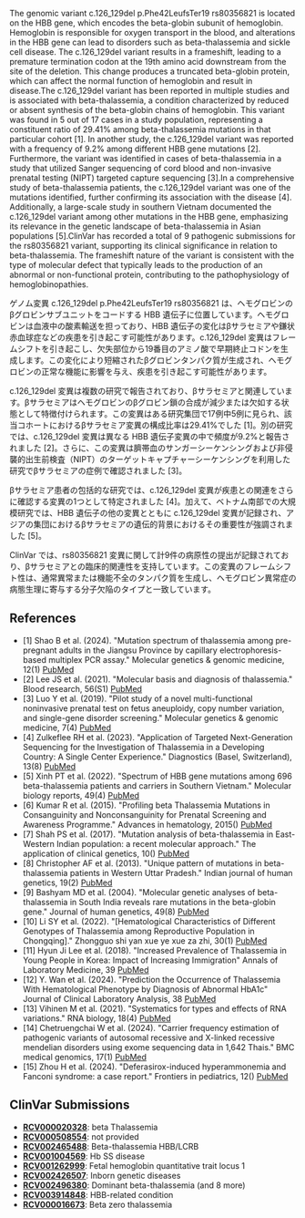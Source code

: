 
    
The genomic variant c.126_129del p.Phe42LeufsTer19 rs80356821 is located on the HBB gene, which encodes the beta-globin subunit of hemoglobin. Hemoglobin is responsible for oxygen transport in the blood, and alterations in the HBB gene can lead to disorders such as beta-thalassemia and sickle cell disease. The c.126_129del variant results in a frameshift, leading to a premature termination codon at the 19th amino acid downstream from the site of the deletion. This change produces a truncated beta-globin protein, which can affect the normal function of hemoglobin and result in disease.The c.126_129del variant has been reported in multiple studies and is associated with beta-thalassemia, a condition characterized by reduced or absent synthesis of the beta-globin chains of hemoglobin. This variant was found in 5 out of 17 cases in a study population, representing a constituent ratio of 29.41% among beta-thalassemia mutations in that particular cohort [1]. In another study, the c.126_129del variant was reported with a frequency of 9.2% among different HBB gene mutations [2]. Furthermore, the variant was identified in cases of beta-thalassemia in a study that utilized Sanger sequencing of cord blood and non-invasive prenatal testing (NIPT) targeted capture sequencing [3].In a comprehensive study of beta-thalassemia patients, the c.126_129del variant was one of the mutations identified, further confirming its association with the disease [4]. Additionally, a large-scale study in southern Vietnam documented the c.126_129del variant among other mutations in the HBB gene, emphasizing its relevance in the genetic landscape of beta-thalassemia in Asian populations [5].ClinVar has recorded a total of 9 pathogenic submissions for the rs80356821 variant, supporting its clinical significance in relation to beta-thalassemia. The frameshift nature of the variant is consistent with the type of molecular defect that typically leads to the production of an abnormal or non-functional protein, contributing to the pathophysiology of hemoglobinopathies.

ゲノム変異 c.126_129del p.Phe42LeufsTer19 rs80356821 は、ヘモグロビンのβグロビンサブユニットをコードする HBB 遺伝子に位置しています。ヘモグロビンは血液中の酸素輸送を担っており、HBB 遺伝子の変化はβサラセミアや鎌状赤血球症などの疾患を引き起こす可能性があります。c.126_129del 変異はフレームシフトを引き起こし、欠失部位から19番目のアミノ酸で早期終止コドンを生成します。この変化により短縮されたβグロビンタンパク質が生成され、ヘモグロビンの正常な機能に影響を与え、疾患を引き起こす可能性があります。

c.126_129del 変異は複数の研究で報告されており、βサラセミアと関連しています。βサラセミアはヘモグロビンのβグロビン鎖の合成が減少または欠如する状態として特徴付けられます。この変異はある研究集団で17例中5例に見られ、該当コホートにおけるβサラセミア変異の構成比率は29.41%でした [1]。別の研究では、c.126_129del 変異は異なる HBB 遺伝子変異の中で頻度が9.2%と報告されました [2]。さらに、この変異は臍帯血のサンガーシーケンシングおよび非侵襲的出生前検査（NIPT）のターゲットキャプチャーシーケンシングを利用した研究でβサラセミアの症例で確認されました [3]。

βサラセミア患者の包括的な研究では、c.126_129del 変異が疾患との関連をさらに確認する変異の1つとして特定されました [4]。加えて、ベトナム南部での大規模研究では、HBB 遺伝子の他の変異とともに c.126_129del 変異が記録され、アジアの集団におけるβサラセミアの遺伝的背景におけるその重要性が強調されました [5]。

ClinVar では、rs80356821 変異に関して計9件の病原性の提出が記録されており、βサラセミアとの臨床的関連性を支持しています。この変異のフレームシフト性は、通常異常または機能不全のタンパク質を生成し、ヘモグロビン異常症の病態生理に寄与する分子欠陥のタイプと一致しています。
    
## References
- [1] Shao B et al. (2024). "Mutation spectrum of thalassemia among pre-pregnant adults in the Jiangsu Province by capillary electrophoresis-based multiplex PCR assay." Molecular genetics & genomic medicine, 12(1) [PubMed](https://pubmed.ncbi.nlm.nih.gov/38112059/)
- [2] Lee JS et al. (2021). "Molecular basis and diagnosis of thalassemia." Blood research, 56(S1) [PubMed](https://pubmed.ncbi.nlm.nih.gov/33935034/)
- [3] Luo Y et al. (2019). "Pilot study of a novel multi-functional noninvasive prenatal test on fetus aneuploidy, copy number variation, and single-gene disorder screening." Molecular genetics & genomic medicine, 7(4) [PubMed](https://pubmed.ncbi.nlm.nih.gov/30767419/)
- [4] Zulkeflee RH et al. (2023). "Application of Targeted Next-Generation Sequencing for the Investigation of Thalassemia in a Developing Country: A Single Center Experience." Diagnostics (Basel, Switzerland), 13(8) [PubMed](https://pubmed.ncbi.nlm.nih.gov/37189480/)
- [5] Xinh PT et al. (2022). "Spectrum of HBB gene mutations among 696 beta-thalassemia patients and carriers in Southern Vietnam." Molecular biology reports, 49(4) [PubMed](https://pubmed.ncbi.nlm.nih.gov/35023007/)
- [6] Kumar R et al. (2015). "Profiling beta Thalassemia Mutations in Consanguinity and Nonconsanguinity for Prenatal Screening and Awareness Programme." Advances in hematology, 2015() [PubMed](https://pubmed.ncbi.nlm.nih.gov/26576156/)
- [7] Shah PS et al. (2017). "Mutation analysis of beta-thalassemia in East-Western Indian population: a recent molecular approach." The application of clinical genetics, 10() [PubMed](https://pubmed.ncbi.nlm.nih.gov/28546763/)
- [8] Christopher AF et al. (2013). "Unique pattern of mutations in beta-thalassemia patients in Western Uttar Pradesh." Indian journal of human genetics, 19(2) [PubMed](https://pubmed.ncbi.nlm.nih.gov/24019624/)
- [9] Bashyam MD et al. (2004). "Molecular genetic analyses of beta-thalassemia in South India reveals rare mutations in the beta-globin gene." Journal of human genetics, 49(8) [PubMed](https://pubmed.ncbi.nlm.nih.gov/15278762/)
- [10] Li SY et al. (2022). "[Hematological Characteristics of Different Genotypes of Thalassemia among Reproductive Population in Chongqing]." Zhongguo shi yan xue ye xue za zhi, 30(1) [PubMed](https://pubmed.ncbi.nlm.nih.gov/35123629/)
- [11] Hyun Ji Lee et al. (2018). "Increased Prevalence of Thalassemia in Young People in Korea: Impact of Increasing Immigration" Annals of Laboratory Medicine, 39 [PubMed](https://pubmed.ncbi.nlm.nih.gov/30430775/)
- [12] Y. Wan et al. (2024). "Prediction the Occurrence of Thalassemia With Hematological Phenotype by Diagnosis of Abnormal HbA1c" Journal of Clinical Laboratory Analysis, 38 [PubMed](https://pubmed.ncbi.nlm.nih.gov/39317177/)
- [13] Vihinen M et al. (2021). "Systematics for types and effects of RNA variations." RNA biology, 18(4) [PubMed](https://pubmed.ncbi.nlm.nih.gov/32951567/)
- [14] Chetruengchai W et al. (2024). "Carrier frequency estimation of pathogenic variants of autosomal recessive and X-linked recessive mendelian disorders using exome sequencing data in 1,642 Thais." BMC medical genomics, 17(1) [PubMed](https://pubmed.ncbi.nlm.nih.gov/38167091/)
- [15] Zhou H et al. (2024). "Deferasirox-induced hyperammonemia and Fanconi syndrome: a case report." Frontiers in pediatrics, 12() [PubMed](https://pubmed.ncbi.nlm.nih.gov/39449753/)

    
## ClinVar Submissions
- **[RCV000020328](https://www.ncbi.nlm.nih.gov/clinvar/RCV000020328/)**: beta Thalassemia
- **[RCV000508554](https://www.ncbi.nlm.nih.gov/clinvar/RCV000508554/)**: not provided
- **[RCV002465488](https://www.ncbi.nlm.nih.gov/clinvar/RCV002465488/)**: Beta-thalassemia HBB/LCRB
- **[RCV001004569](https://www.ncbi.nlm.nih.gov/clinvar/RCV001004569/)**: Hb SS disease
- **[RCV001262999](https://www.ncbi.nlm.nih.gov/clinvar/RCV001262999/)**: Fetal hemoglobin quantitative trait locus 1
- **[RCV002426507](https://www.ncbi.nlm.nih.gov/clinvar/RCV002426507/)**: Inborn genetic diseases
- **[RCV002496380](https://www.ncbi.nlm.nih.gov/clinvar/RCV002496380/)**: Dominant beta-thalassemia (and 8 more)
- **[RCV003914848](https://www.ncbi.nlm.nih.gov/clinvar/RCV003914848/)**: HBB-related condition
- **[RCV000016673](https://www.ncbi.nlm.nih.gov/clinvar/RCV000016673/)**: Beta zero thalassemia

    